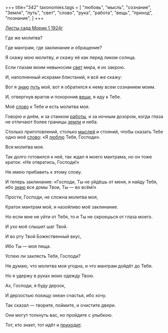 +++
title="342"
taxonomies.tags = [
 "любовь",
 "мысль",
 "сознание",
 "Земля",
 "путь",
 "свет",
 "слово",
 "рука",
 "работа",
 "вещь",
 "приход",
 "познание",
]
+++

[Листы сада Мории 1 1924г](/agni/1924)

Где же молитва?   

Где мантрам, где заклинание и обращение?   

Я скажу мою молитву, и скажу её как перед ликом солнца.   

Если глазам моим невыносим [свет](/tags/свет) мира, я их закрою.   

И, наполненный искрами блистаний, я всё же скажу:   

Вот я [знаю](/tags/познание) [путь](/tags/путь) мой, вот я обратился к нему всем сознанием моим.   

И, отвергнув врагов и похоронив [вещи](/tags/вещь), я иду к Тебе.   

Моё [слово](/tags/слово) к Тебе и есть молитва моя.   

Говорю и днём, и за станком [работы](/tags/работа), и за ночным дозором, когда глаза не отличают более границы [земли](/tags/Земля) и неба.   

Столько приготовлений, столько [мыслей](/tags/мысль) и стояний, чтобы сказать Тебе одно моё [слово](/tags/слово): «Я [люблю](/tags/любовь) Тебя, Господи».   

Вся молитва моя.   

Так долго готовился к ней, так ждал я моего мантрама, но он тоже краток: «Не отвратись, Господи!»   

Не имею прибавить к этому слову.   

И теперь заклинание: «Господи, Ты не уйдёшь от меня, я найду Тебя, ибо [знаю](/tags/познание) все домы Твои, Ты — во всём!»   

Прости, Господи, не сложна молитва моя,   

Краток мантрам мой, и назойливо моё заклинание.   

Но если мне не уйти от Тебя, то и Ты не скроешься от глаза моего.   

И ухо моё слышит шаг Твой.   

И во рту Твой Божественный вкус,   

Ибо Ты — моя пища.   

Успею ли заклясть Тебя, Господи?   

Не думаю, что молитва моя угодна, и что мантрам дойдёт до Тебя.   

Но я удержу в руках моих одежду Твою.   

Ах, Господи, я буду дерзок,   

И дерзостью похищу океан счастья, ибо хочу.   

Так сказал — творите, поймите, и очистите двери.   

Они могут толкнуть вас, но пройдите с улыбкою.   

Тот, кто знает, тот идёт и [приходит](/tags/приход).   

